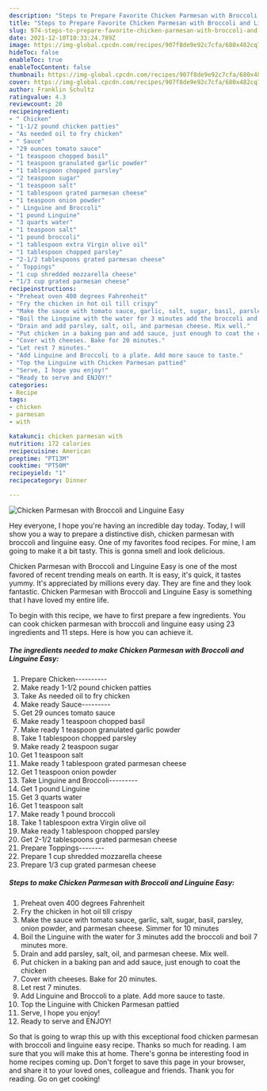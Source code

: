 ```yaml
---
description: "Steps to Prepare Favorite Chicken Parmesan with Broccoli and Linguine Easy"
title: "Steps to Prepare Favorite Chicken Parmesan with Broccoli and Linguine Easy"
slug: 974-steps-to-prepare-favorite-chicken-parmesan-with-broccoli-and-linguine-easy
date: 2021-12-10T10:33:24.789Z
image: https://img-global.cpcdn.com/recipes/907f8de9e92c7cfa/680x482cq70/chicken-parmesan-with-broccoli-and-linguine-easy-recipe-main-photo.jpg
hideToc: false
enableToc: true
enableTocContent: false
thumbnail: https://img-global.cpcdn.com/recipes/907f8de9e92c7cfa/680x482cq70/chicken-parmesan-with-broccoli-and-linguine-easy-recipe-main-photo.jpg
cover: https://img-global.cpcdn.com/recipes/907f8de9e92c7cfa/680x482cq70/chicken-parmesan-with-broccoli-and-linguine-easy-recipe-main-photo.jpg
author: Franklin Schultz
ratingvalue: 4.3
reviewcount: 20
recipeingredient:
- " Chicken"
- "1-1/2 pound chicken patties"
- "As needed oil to fry chicken"
- " Sauce"
- "29 ounces tomato sauce"
- "1 teaspoon chopped basil"
- "1 teaspoon granulated garlic powder"
- "1 tablespoon chopped parsley"
- "2 teaspoon sugar"
- "1 teaspoon salt"
- "1 tablespoon grated parmesan cheese"
- "1 teaspoon onion powder"
- " Linguine and Broccoli"
- "1 pound Linguine"
- "3 quarts water"
- "1 teaspoon salt"
- "1 pound broccoli"
- "1 tablespoon extra Virgin olive oil"
- "1 tablespoon chopped parsley"
- "2-1/2 tablespoons grated parmesan cheese"
- " Toppings"
- "1 cup shredded mozzarella cheese"
- "1/3 cup grated parmesan cheese"
recipeinstructions:
- "Preheat oven 400 degrees Fahrenheit"
- "Fry the chicken in hot oil till crispy"
- "Make the sauce with tomato sauce, garlic, salt, sugar, basil, parsley, onion powder, and parmesan cheese. Simmer for 10 minutes"
- "Boil the Linguine with the water for 3 minutes add the broccoli and boil 7 minutes more."
- "Drain and add parsley, salt, oil, and parmesan cheese. Mix well."
- "Put chicken in a baking pan and add sauce, just enough to coat the chicken"
- "Cover with cheeses. Bake for 20 minutes."
- "Let rest 7 minutes."
- "Add Linguine and Broccoli to a plate. Add more sauce to taste."
- "Top the Linguine with Chicken Parmesan pattied"
- "Serve, I hope you enjoy!"
- "Ready to serve and ENJOY!"
categories:
- Recipe
tags:
- chicken
- parmesan
- with

katakunci: chicken parmesan with 
nutrition: 172 calories
recipecuisine: American
preptime: "PT13M"
cooktime: "PT50M"
recipeyield: "1"
recipecategory: Dinner

---
```



![Chicken Parmesan with Broccoli and Linguine Easy](https://img-global.cpcdn.com/recipes/907f8de9e92c7cfa/680x482cq70/chicken-parmesan-with-broccoli-and-linguine-easy-recipe-main-photo.jpg)

Hey everyone, I hope you're having an incredible day today. Today, I will show you a way to prepare a distinctive dish, chicken parmesan with broccoli and linguine easy. One of my favorites food recipes. For mine, I am going to make it a bit tasty. This is gonna smell and look delicious.



Chicken Parmesan with Broccoli and Linguine Easy is one of the most favored of recent trending meals on earth. It is easy, it's quick, it tastes yummy. It's appreciated by millions every day. They are fine and they look fantastic. Chicken Parmesan with Broccoli and Linguine Easy is something that I have loved my entire life.


To begin with this recipe, we have to first prepare a few ingredients. You can cook chicken parmesan with broccoli and linguine easy using 23 ingredients and 11 steps. Here is how you can achieve it.

<!--inarticleads1-->

##### The ingredients needed to make Chicken Parmesan with Broccoli and Linguine Easy:

1. Prepare  Chicken----------
1. Make ready 1-1/2 pound chicken patties
1. Take As needed oil to fry chicken
1. Make ready  Sauce---------
1. Get 29 ounces tomato sauce
1. Make ready 1 teaspoon chopped basil
1. Make ready 1 teaspoon granulated garlic powder
1. Take 1 tablespoon chopped parsley
1. Make ready 2 teaspoon sugar
1. Get 1 teaspoon salt
1. Make ready 1 tablespoon grated parmesan cheese
1. Get 1 teaspoon onion powder
1. Take  Linguine and Broccoli---------
1. Get 1 pound Linguine
1. Get 3 quarts water
1. Get 1 teaspoon salt
1. Make ready 1 pound broccoli
1. Take 1 tablespoon extra Virgin olive oil
1. Make ready 1 tablespoon chopped parsley
1. Get 2-1/2 tablespoons grated parmesan cheese
1. Prepare  Toppings--------
1. Prepare 1 cup shredded mozzarella cheese
1. Prepare 1/3 cup grated parmesan cheese




<!--inarticleads2-->

##### Steps to make Chicken Parmesan with Broccoli and Linguine Easy:

1. Preheat oven 400 degrees Fahrenheit
1. Fry the chicken in hot oil till crispy
1. Make the sauce with tomato sauce, garlic, salt, sugar, basil, parsley, onion powder, and parmesan cheese. Simmer for 10 minutes
1. Boil the Linguine with the water for 3 minutes add the broccoli and boil 7 minutes more.
1. Drain and add parsley, salt, oil, and parmesan cheese. Mix well.
1. Put chicken in a baking pan and add sauce, just enough to coat the chicken
1. Cover with cheeses. Bake for 20 minutes.
1. Let rest 7 minutes.
1. Add Linguine and Broccoli to a plate. Add more sauce to taste.
1. Top the Linguine with Chicken Parmesan pattied
1. Serve, I hope you enjoy!
1. Ready to serve and ENJOY!



So that is going to wrap this up with this exceptional food chicken parmesan with broccoli and linguine easy recipe. Thanks so much for reading. I am sure that you will make this at home. There's gonna be interesting food in home recipes coming up. Don't forget to save this page in your browser, and share it to your loved ones, colleague and friends. Thank you for reading. Go on get cooking!
